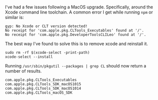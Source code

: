 I've had a few issues following a MacOS upgrade. Specifically, around the Xcode
command line toolchain. A common error I get while running `npm` or similar is:

```
gyp: No Xcode or CLT version detected!
No receipt for 'com.apple.pkg.CLTools_Executables' found at '/'.
No receipt for 'com.apple.pkg.DeveloperToolsCLILeo' found at '/'.
```

The best way I've found to solve this is to remove xcode and reinstall it.

```shell
sudo rm -rf $(xcode-select -print-path)
xcode-select --install
```

Running `/usr/sbin/pkgutil --packages | grep CL` should now return a number of results.

```
com.apple.pkg.CLTools_Executables
com.apple.pkg.CLTools_SDK_macOS1015
com.apple.pkg.CLTools_SDK_macOS1014
com.apple.pkg.CLTools_macOS_SDK
```
